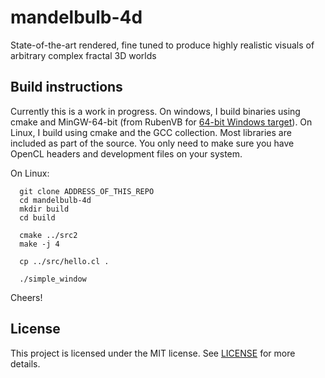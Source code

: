 # mandelbulb-4d
State-of-the-art rendered, fine tuned to produce highly realistic visuals of arbitrary complex fractal 3D worlds

## Build instructions

Currently this is a work in progress. On windows, I build binaries using cmake and
MinGW-64-bit (from RubenVB for
[64-bit Windows target](http://sourceforge.net/projects/mingw-w64/files/Toolchains)).
On Linux, I build using cmake and the GCC collection. Most libraries are included
as part of the source. You only need to make sure you have OpenCL headers and
development files on your system.

On Linux:

```
  git clone ADDRESS_OF_THIS_REPO
  cd mandelbulb-4d
  mkdir build
  cd build

  cmake ../src2
  make -j 4

  cp ../src/hello.cl .

  ./simple_window
```

Cheers!

## License

This project is licensed under the MIT license. See [LICENSE](LICENSE) for
more details.
